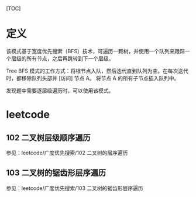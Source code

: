 [TOC]

# 定义

该模式基于宽度优先搜索（BFS）技术，可遍历一颗树，并使用一个队列来跟踪一个层级的所有节点，之后再跳转到下一个层级。



Tree BFS 模式的工作方式：将根节点入队，然后迭代直到队列为空。在每次迭代时，都移除队列头部并 [访问] 节点 A。 将节点 A 的所有子节点插入队列中。



发现题中需要逐层级遍历时，可以使用该模式。



# leetcode

## 102 二叉树层级顺序遍历



参见：leetcode/广度优先搜索/102 二叉树的层序遍历



## 103 二叉树的锯齿形层序遍历

参见：leetcode/广度优先搜索/103 二叉树的锯齿形层序遍历
